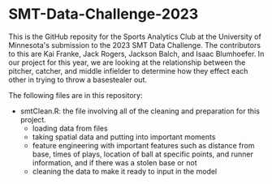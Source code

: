 # SMT-Data-Challenge-2023

This is the GitHub reposity for the Sports Analytics Club at the University of Minnesota's submission to the 2023 SMT Data Challenge. The contributors to this are Kai Franke, Jack Rogers, Jackson Balch, and Isaac Blumhoefer. In our project for this year, we are looking at the relationship between the pitcher, catcher, and middle infielder to determine how they effect each other in trying to throw a basestealer out. 

The following files are in this repository:
* smtClean.R: the file involving all of the cleaning and preparation for this project.
  * loading data from files
  * taking spatial data and putting into important moments
  * feature engineering with important features such as distance from base, times of plays, location of ball at specific points, and runner information, and if there was a stolen base or not
  * cleaning the data to make it ready to input in the model
